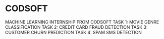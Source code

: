# CODSOFT
MACHINE LEARNING INTERNSHIP FROM CODSOFT
TASK 1: MOVIE GENRE CLASSIFICATION
TASK 2:  CREDIT CARD FRAUD DETECTION
TASK 3: CUSTOMER CHURN PREDICTION
TASK 4: SPAM SMS DETECTION
